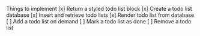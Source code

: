 Things to implement
    [x] Return a styled todo list block
    [x] Create a todo list database
    [x] Insert and retrieve todo lists
    [x] Render todo list from database
    [ ] Add a todo list on demand
    [ ] Mark a todo list as done
    [ ] Remove a todo list
